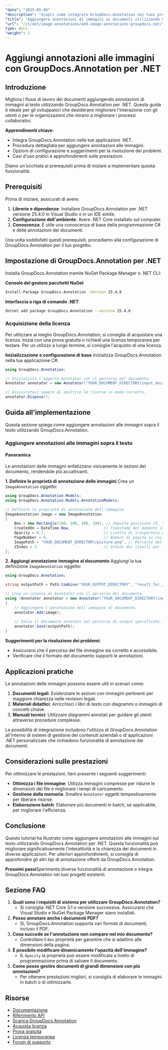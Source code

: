 ```yaml
---
"date": "2025-05-06"
"description": "Scopri come integrare GroupDocs.Annotation nei tuoi progetti .NET per arricchire i documenti con annotazioni sulle immagini. Migliora il coinvolgimento degli utenti e semplifica la collaborazione."
"title": "Aggiungere annotazioni di immagini ai documenti utilizzando GroupDocs.Annotation per .NET"
"url": "/it/net/image-annotations/add-image-annotations-groupdocs-net/"
type: docs
"weight": 1
---
```


# Aggiungi annotazioni alle immagini con GroupDocs.Annotation per .NET

## Introduzione

Migliora i flussi di lavoro dei documenti aggiungendo annotazioni di immagini al testo utilizzando GroupDocs.Annotation per .NET. Questa guida è ideale per gli sviluppatori che desiderano migliorare l'interazione con gli utenti o per le organizzazioni che mirano a migliorare i processi collaborativi.

**Apprendimenti chiave:**
- Integra GroupDocs.Annotation nelle tue applicazioni .NET.
- Procedura dettagliata per aggiungere annotazioni alle immagini.
- Opzioni di configurazione e suggerimenti per la risoluzione dei problemi.
- Casi d'uso pratici e approfondimenti sulle prestazioni.

Diamo un'occhiata ai prerequisiti prima di iniziare a implementare questa funzionalità.

## Prerequisiti
Prima di iniziare, assicurati di avere:

1. **Librerie e dipendenze**: Installare GroupDocs.Annotation per .NET versione 25.4.0 in Visual Studio o in un IDE simile.
2. **Configurazione dell'ambiente**: Avere .NET Core installato sul computer.
3. **Conoscenza**: È utile una conoscenza di base della programmazione C# e delle annotazioni dei documenti.

Una volta soddisfatti questi prerequisiti, procediamo alla configurazione di GroupDocs.Annotation per il tuo progetto.

## Impostazione di GroupDocs.Annotation per .NET
Installa GroupDocs.Annotation tramite NuGet Package Manager o .NET CLI:

**Console del gestore pacchetti NuGet**
```bash
Install-Package GroupDocs.Annotation -Version 25.4.0
```

**Interfaccia a riga di comando .NET**
```bash
dotnet add package GroupDocs.Annotation --version 25.4.0
```

### Acquisizione della licenza
Per utilizzare al meglio GroupDocs.Annotation, si consiglia di acquistare una licenza. Inizia con una prova gratuita o richiedi una licenza temporanea per testare. Per un utilizzo a lungo termine, si consiglia l'acquisto di una licenza.

**Inizializzazione e configurazione di base**
Inizializza GroupDocs.Annotation nella tua applicazione C#:

```csharp
using GroupDocs.Annotation;

// Inizializza l'oggetto Annotator con il percorso del documento.
Annotator annotator = new Annotator("YOUR_DOCUMENT_DIRECTORY/input_docx.docx");

// Assicuratevi sempre di smaltire le risorse in modo corretto.
annotator.Dispose();
```

## Guida all'implementazione
Questa sezione spiega come aggiungere annotazioni alle immagini sopra il testo utilizzando GroupDocs.Annotation.

### Aggiungere annotazioni alle immagini sopra il testo
#### Panoramica
Le annotazioni delle immagini enfatizzano visivamente le sezioni del documento, rendendole più accattivanti.

**1. Definire le proprietà di annotazione delle immagini**
Crea un `ImageAnnotation` oggetto:

```csharp
using GroupDocs.Annotation.Models;
using GroupDocs.Annotation.Models.AnnotationModels;

// Definire le proprietà di annotazione dell'immagine.
ImageAnnotation image = new ImageAnnotation
{
    Box = new Rectangle(100, 100, 100, 100), // Imposta posizione (X, Y) e dimensione (larghezza, altezza).
    CreatedOn = DateTime.Now,               // Timestamp del momento in cui è stata creata l'annotazione.
    Opacity = 0.7,                          // Livello di trasparenza dell'immagine.
    PageNumber = 0,                         // Numero di pagina su cui inserire l'annotazione.
    ImagePath = "YOUR_DOCUMENT_DIRECTORY/picture.png", // Percorso del file immagine utilizzato per l'annotazione.
    ZIndex = 3                              // Ordine dei livelli per il rendering delle annotazioni.
};
```

**2. Aggiungi annotazione immagine al documento**
Aggiungi la tua definizione `ImageAnnotation` oggetto:

```csharp
using GroupDocs.Annotation;

string outputPath = Path.Combine("YOUR_OUTPUT_DIRECTORY", "result_for_zIndex.docx");

// Crea un'istanza di Annotator con il percorso del documento.
using (Annotator annotator = new Annotator("YOUR_DOCUMENT_DIRECTORY/input_docx.docx"))
{
    // Aggiungere l'annotazione dell'immagine al documento.
    annotator.Add(image);
    
    // Salva il documento annotato nel percorso di output specificato.
    annotator.Save(outputPath);
}
```

**Suggerimenti per la risoluzione dei problemi:**
- Assicurarsi che il percorso del file immagine sia corretto e accessibile.
- Verificare che il formato del documento supporti le annotazioni.

## Applicazioni pratiche
Le annotazioni delle immagini possono essere utili in scenari come:

1. **Documenti legali**: Evidenziare le sezioni con immagini pertinenti per maggiore chiarezza nelle revisioni legali.
2. **Materiali didattici**: Arricchisci i libri di testo con diagrammi o immagini di concetti chiave.
3. **Manuali tecnici**: Utilizzare diagrammi annotati per guidare gli utenti attraverso procedure complesse.

Le possibilità di integrazione includono l'utilizzo di GroupDocs.Annotation all'interno di sistemi di gestione dei contenuti aziendali o di applicazioni .NET personalizzate che richiedono funzionalità di annotazione dei documenti.

## Considerazioni sulle prestazioni
Per ottimizzare le prestazioni, tieni presente i seguenti suggerimenti:
- **Ottimizza i file immagine**: Utilizza immagini compresse per ridurre le dimensioni dei file e migliorare i tempi di caricamento.
- **Gestione della memoria**: Smaltire `Annotator` oggetti tempestivamente per liberare risorse.
- **Elaborazione batch**: Elaborare più documenti in batch, se applicabile, per migliorare l'efficienza.

## Conclusione
Questo tutorial ha illustrato come aggiungere annotazioni alle immagini sul testo utilizzando GroupDocs.Annotation per .NET. Questa funzionalità può migliorare significativamente l'interattività e la chiarezza dei documenti in diverse applicazioni. Per ulteriori approfondimenti, si consiglia di approfondire gli altri tipi di annotazione offerti da GroupDocs.Annotation.

**Prossimi passi**Sperimenta diverse funzionalità di annotazione o integra GroupDocs.Annotation nei tuoi progetti esistenti.

## Sezione FAQ
1. **Quali sono i requisiti di sistema per utilizzare GroupDocs.Annotation?**
   - Si consiglia .NET Core 3.1 o versione successiva. Assicurarsi che Visual Studio e NuGet Package Manager siano installati.
2. **Posso annotare anche i documenti PDF?**
   - Sì, GroupDocs.Annotation supporta vari formati di documenti, incluso il PDF.
3. **Cosa succede se l'annotazione non compare nel mio documento?**
   - Controllare il `Box` proprietà per garantire che si adattino alle dimensioni della pagina.
4. **È possibile modificare dinamicamente l'opacità dell'immagine?**
   - IL `Opacity` la proprietà può essere modificata a livello di programmazione prima di salvare il documento.
5. **Come posso gestire documenti di grandi dimensioni con più annotazioni?**
   - Per ottenere prestazioni migliori, si consiglia di elaborare le immagini in batch o di ottimizzarle.

## Risorse
- [Documentazione](https://docs.groupdocs.com/annotation/net/)
- [Riferimento API](https://reference.groupdocs.com/annotation/net/)
- [Scarica GroupDocs.Annotation](https://releases.groupdocs.com/annotation/net/)
- [Acquista licenza](https://purchase.groupdocs.com/buy)
- [Prova gratuita](https://releases.groupdocs.com/annotation/net/)
- [Licenza temporanea](https://purchase.groupdocs.com/temporary-license/)
- [Forum di supporto](https://forum.groupdocs.com/c/annotation/)